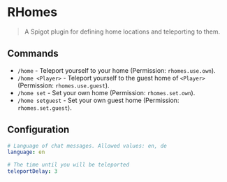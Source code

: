 # RHomes
> A Spigot plugin for defining home locations and teleporting to them.

## Commands
- `/home` - Teleport yourself to your home (Permission: `rhomes.use.own`).
- `/home <Player>` - Teleport yourself to the guest home of `<Player>` (Permission: `rhomes.use.guest`).
- `/home set` - Set your own home (Permission: `rhomes.set.own`).
- `/home setguest` - Set your own guest home (Permission: `rhomes.set.guest`).

## Configuration
```yaml
# Language of chat messages. Allowed values: en, de
language: en

# The time until you will be teleported
teleportDelay: 3
```

